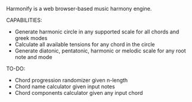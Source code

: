 Harmonify is a web browser-based music harmony engine.

CAPABILITIES: 
- Generate harmonic circle in any supported scale for all chords and greek modes
- Calculate all available tensions for any chord in the circle
- Generate diatonic, pentatonic, harmonic or melodic scale for any root note and mode

TO-DO:
- Chord progression randomizer given n-length
- Chord name calculator given input notes
- Chord components calculator given any input chord